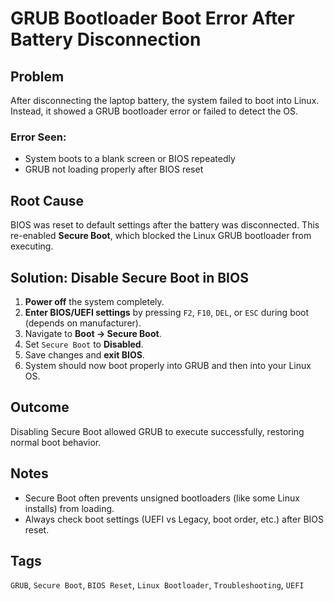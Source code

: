 # GRUB Bootloader Boot Error After Battery Disconnection

## Problem
After disconnecting the laptop battery, the system failed to boot into Linux. Instead, it showed a GRUB bootloader error or failed to detect the OS.

### Error Seen:
- System boots to a blank screen or BIOS repeatedly
- GRUB not loading properly after BIOS reset

## Root Cause
BIOS was reset to default settings after the battery was disconnected. This re-enabled **Secure Boot**, which blocked the Linux GRUB bootloader from executing.

## Solution: Disable Secure Boot in BIOS

1. **Power off** the system completely.
2. **Enter BIOS/UEFI settings** by pressing `F2`, `F10`, `DEL`, or `ESC` during boot (depends on manufacturer).
3. Navigate to **Boot → Secure Boot**.
4. Set `Secure Boot` to **Disabled**.
5. Save changes and **exit BIOS**.
6. System should now boot properly into GRUB and then into your Linux OS.

## Outcome
Disabling Secure Boot allowed GRUB to execute successfully, restoring normal boot behavior.

## Notes
- Secure Boot often prevents unsigned bootloaders (like some Linux installs) from loading.
- Always check boot settings (UEFI vs Legacy, boot order, etc.) after BIOS reset.

## Tags

`GRUB`, `Secure Boot`, `BIOS Reset`, `Linux Bootloader`, `Troubleshooting`, `UEFI`

